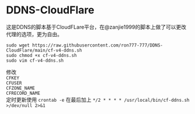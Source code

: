 # DDNS-CloudFlare
这是DDNS的脚本基于CloudFLare平台，在@zanjie1999的脚本上做了可以更改代理的选项，更为自由。
```
sudo wget https://raw.githubusercontent.com/ron777-777/DDNS-CloudFlare/main/cf-v4-ddns.sh
sudo chmod +x cf-v4-ddns.sh
sudo vim cf-v4-ddns.sh
```
修改  
`CFKEY`  
`CFUSER`  
`CFZONE_NAME`  
`CFRECORD_NAME`  
定时更新使用
`crontab -e`
在最后加上
`*/2 * * * * /usr/local/bin/cf-ddns.sh >/dev/null 2>&1` 

